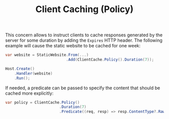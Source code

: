 ﻿---
title: Client Caching (Policy)
cascade:
  type: docs
---

This concern allows to instruct clients to cache responses generated
by the server for some duration by adding the `Expires` HTTP header.
The following example will cause the static website to be cached for one week:

```csharp
var website = StaticWebsite.From(...)
                           .Add(ClientCache.Policy().Duration(7));

Host.Create()
    .Handler(website)
    .Run();
```

If needed, a predicate can be passed to specify the content that
should be cached more explicitly:

```csharp
var policy = ClientCache.Policy()
                        .Duration(7)
                        .Predicate((req, resp) => resp.ContentType?.RawType != "text/html")); // do not cache HTML pages
```

